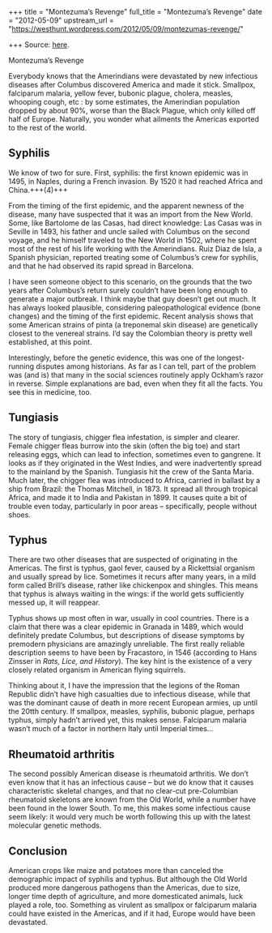 +++
title = "Montezuma’s Revenge"
full_title = "Montezuma’s Revenge"
date = "2012-05-09"
upstream_url = "https://westhunt.wordpress.com/2012/05/09/montezumas-revenge/"

+++
Source: [here](https://westhunt.wordpress.com/2012/05/09/montezumas-revenge/).

Montezuma’s Revenge

Everybody knows that the Amerindians were devastated by new infectious
diseases after Columbus discovered America and made it stick.
Smallpox, falciparum malaria, yellow fever, bubonic plague, cholera,
measles, whooping cough, etc : by some estimates, the Amerindian
population dropped by about 90%, worse than the Black Plague, which
only killed off half of Europe. Naturally, you wonder what ailments
the Americas exported to the rest of the world.

## Syphilis
We know of two for sure. First, syphilis: the first known epidemic
was in 1495, in Naples, during a French invasion. By 1520 it had
reached Africa and China.+++(4)+++

From the timing of the first epidemic, and the apparent newness of the
disease, many have suspected that it was an import from the New World.
Some, like Bartolome de las Casas, had direct knowledge: Las Casas was
in Seville in 1493, his father and uncle sailed with Columbus on the
second voyage, and he himself traveled to the New World in 1502, where
he spent most of the rest of his life working with the Amerindians.
Ruiz Diaz de Isla, a Spanish physician, reported treating some of
Columbus’s crew for syphilis, and that he had observed its rapid spread
in Barcelona.

I have seen someone object to this scenario, on the grounds that the two
years after Columbus’s return surely couldn’t have been long enough to
generate a major outbreak. I think maybe that guy doesn’t get out
much. It has always looked plausible, considering paleopathological
evidence (bone changes) and the timing of the first epidemic. Recent
analysis shows that some American strains of pinta (a treponemal skin
disease) are genetically closest to the venereal strains.  I’d say the
Colombian theory is pretty well established, at this point.

Interestingly, before the genetic evidence, this was one of the
longest-running disputes among historians. As far as I can tell, part
of the problem was (and is) that many in the social sciences routinely
apply Ockham’s razor in reverse. Simple explanations are bad, even when
they fit all the facts.  You see this in medicine, too.

## Tungiasis
The story of tungiasis, chigger flea infestation, is simpler and
clearer. Female chigger fleas burrow into the skin (often the big toe)
and start releasing eggs, which can lead to infection, sometimes even
to gangrene. It looks as if they originated in the West Indies, and
were inadvertently spread to the mainland by the Spanish. Tungiasis
hit the crew of the Santa Maria. Much later, the chigger flea was
introduced to Africa, carried in ballast by a ship from Brazil: the
Thomas Mitchell, in 1873. It spread all through tropical Africa, and
made it to India and Pakistan in 1899. It causes quite a bit of trouble
even today, particularly in poor areas – specifically, people without
shoes.

## Typhus
There are two other diseases that are suspected of originating in the
Americas. The first is typhus, gaol fever, caused by a Rickettsial
organism and usually spread by lice. Sometimes it recurs after many
years, in a mild form called Brill’s disease, rather like chickenpox
and shingles. This means that typhus is always waiting in the wings:
if the world gets sufficiently messed up, it will reappear.

Typhus shows up most often in war, usually in cool countries. There is
a claim that there was a clear epidemic in Granada in 1489, which would
definitely predate Columbus, but descriptions of disease symptoms by
premodern physicians are amazingly unreliable. The first really
reliable description seems to have been by Fracastoro, in 1546
(according to Hans Zinsser in *Rats, Lice, and History*). The key hint
is the existence of a very closely related organism in American flying
squirrels.

Thinking about it, I have the impression that the legions of the Roman
Republic didn’t have high casualties due to infectious disease, while
that was the dominant cause of death in more recent European armies, up
until the 20tth century. If smallpox, measles, syphilis, bubonic
plague, perhaps typhus, simply hadn’t arrived yet, this makes sense.
Falciparum malaria wasn’t much of a factor in northern Italy until
Imperial times…

## Rheumatoid arthritis
The second possibly American disease is rheumatoid arthritis. We don’t
even know that it has an infectious cause – but we do know that it
causes characteristic skeletal changes, and that no clear-cut
pre-Columbian rheumatoid skeletons are known from the Old World, while a
number have been found in the lower South. To me, this makes some
infectious cause seem likely: it would very much be worth following this
up with the latest molecular genetic methods.

## Conclusion
American crops like maize and potatoes more than canceled the
demographic impact of syphilis and typhus. But although the Old World
produced more dangerous pathogens than the Americas, due to size, longer
time depth of agriculture, and more domesticated animals, luck played a
role, too. Something as virulent as smallpox or falciparum malaria could
have existed in the Americas, and if it had, Europe would have been
devastated.

